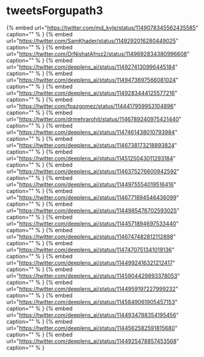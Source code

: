 # tweetsForgupath3

{% embed url="https://twitter.com/md_kyle/status/1149078345562435585"  caption="" % }
{% embed url="https://twitter.com/SamKhader/status/1149292016280449025"  caption="" % }
{% embed url="https://twitter.com/DrNishatAfroz2/status/1149692834380996608"  caption="" % }
{% embed url="https://twitter.com/deeplens_ai/status/1149274130996445184"  caption="" % }
{% embed url="https://twitter.com/deeplens_ai/status/1149473697566081024"  caption="" % }
{% embed url="https://twitter.com/deeplens_ai/status/1149283444125577216"  caption="" % }
{% embed url="https://twitter.com/fpazgomez/status/1144417959953104896"  caption="" % }
{% embed url="https://twitter.com/drmehrarohit/status/1146789240975421440"  caption="" % }
{% embed url="https://twitter.com/deeplens_ai/status/1147461438010793984"  caption="" % }
{% embed url="https://twitter.com/deeplens_ai/status/1146738173218893824"  caption="" % }
{% embed url="https://twitter.com/deeplens_ai/status/1145125043011293184"  caption="" % }
{% embed url="https://twitter.com/deeplens_ai/status/1146375276600942592"  caption="" % }
{% embed url="https://twitter.com/deeplens_ai/status/1144975554019516416"  caption="" % }
{% embed url="https://twitter.com/deeplens_ai/status/1146771894546436099"  caption="" % }
{% embed url="https://twitter.com/deeplens_ai/status/1144985476702593025"  caption="" % }
{% embed url="https://twitter.com/deeplens_ai/status/1144571894697533440"  caption="" % }
{% embed url="https://twitter.com/deeplens_ai/status/1146747482812112898"  caption="" % }
{% embed url="https://twitter.com/deeplens_ai/status/1147470751341019136"  caption="" % }
{% embed url="https://twitter.com/deeplens_ai/status/1144992416321212417"  caption="" % }
{% embed url="https://twitter.com/deeplens_ai/status/1145904429893378053"  caption="" % }
{% embed url="https://twitter.com/deeplens_ai/status/1144959197227999232"  caption="" % }
{% embed url="https://twitter.com/deeplens_ai/status/1145849061905457153"  caption="" % }
{% embed url="https://twitter.com/deeplens_ai/status/1144934788354195456"  caption="" % }
{% embed url="https://twitter.com/deeplens_ai/status/1144562582591815680"  caption="" % }
{% embed url="https://twitter.com/deeplens_ai/status/1144925478857453568"  caption="" % }
